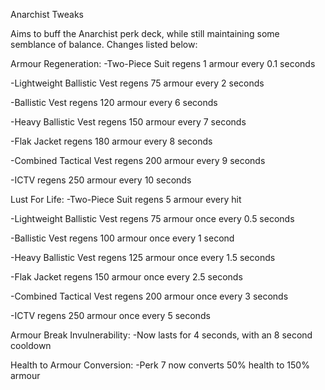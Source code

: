 Anarchist Tweaks

Aims to buff the Anarchist perk deck, while still maintaining some semblance of balance. Changes listed below:


Armour Regeneration:
-Two-Piece Suit regens 1 armour every 0.1 seconds

-Lightweight Ballistic Vest regens 75 armour every 2 seconds

-Ballistic Vest regens 120 armour every 6 seconds

-Heavy Ballistic Vest regens 150 armour every 7 seconds

-Flak Jacket regens 180 armour every 8 seconds

-Combined Tactical Vest regens 200 armour every 9 seconds

-ICTV regens 250 armour every 10 seconds


Lust For Life:
-Two-Piece Suit regens 5 armour every hit

-Lightweight Ballistic Vest regens 75 armour once every 0.5 seconds

-Ballistic Vest regens 100 armour once every 1 second

-Heavy Ballistic Vest regens 125 armour once every 1.5 seconds

-Flak Jacket regens 150 armour once every 2.5 seconds

-Combined Tactical Vest regens 200 armour once every 3 seconds

-ICTV regens 250 armour once every 5 seconds


Armour Break Invulnerability:
-Now lasts for 4 seconds, with an 8 second cooldown


Health to Armour Conversion:
-Perk 7 now converts 50% health to 150% armour
